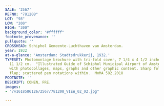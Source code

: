 ```yaml
---
SALE: '2567'
REFNO: "781208"
LOT: "98"
LOW: "200"
HIGH: "300"
background_color: "#ffffff"
footnote_provenance: ''
pullquote: ''
CROSSHEAD: Schiphol Gemeente-Luchthaven van Amsterdam.
year: 1932
at-a-glance: 'Amsterdam: Stadtsdrukkerij, 1932.'
TYPESET: Photomontage brochure with tri-fold cover, 7 1/4 x 4 1/2 inches, 18 1/2 x
  11 1/2 cm.  "Illustrated Guide of Schiphol Municipal Airport of Amsterdam," replete
  with photocollages, maps, graphs and other graphic content. Sharp folds along cover
  flap; scattered pen notations within.  MoMA 582.2018
FOOTNOTE: ''
DESCRIPT: COHEN, FRE.
images:
- "/v1618586126/2567/781208_VIEW_02_02.jpg"

---
```

